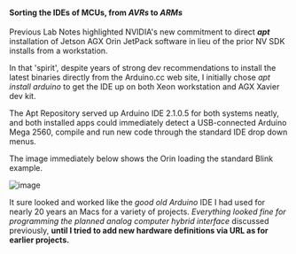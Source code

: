 #### Sorting the IDEs of MCUs, from *AVRs* to *ARMs*

Previous Lab Notes highlighted NVIDIA's new commitment to direct ***apt*** installation of Jetson AGX Orin JetPack software in lieu of the prior NV SDK installs from a workstation.

In that 'spirit', despite years of strong dev recommendations to install the latest binaries directly from the Arduino.cc web site, I initially chose *apt install arduino* to get the IDE up on both Xeon workstation and AGX Xavier dev kit.

The Apt Repository served up Arduino IDE 2.1.0.5 for both systems neatly, and both installed apps could immediately detect a USB-connected Arduino Mega 2560, compile and run new code through the standard IDE drop down menus.

The image immediately below shows the Orin loading the standard Blink example.

![image](https://user-images.githubusercontent.com/71346897/211944288-7e1ea393-f51b-4129-800b-24fb36ffc5ff.jpeg)

It sure looked and worked like the *good old Arduino* IDE I had used for nearly 20 years an Macs for a variety of projects.  *Everything looked fine for programming the planned analog computer hybrid interface* discussed previously, **until I tried to add new hardware definitions via URL as for earlier projects.**

